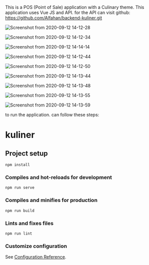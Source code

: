 This is a POS (Point of Sale) application with a Culinary theme.
This application uses Vue JS and API. for the API can visit github:
https://github.com/Alfahan/backend-kuliner.git

![Screenshot from 2020-09-12 14-12-28](https://user-images.githubusercontent.com/49190810/92990005-a67a6400-f502-11ea-8d4c-e304b59d8a5d.png)

![Screenshot from 2020-09-12 14-12-34](https://user-images.githubusercontent.com/49190810/92990009-aa0deb00-f502-11ea-97d9-6530c4b509e5.png)

![Screenshot from 2020-09-12 14-14-14](https://user-images.githubusercontent.com/49190810/92990021-bbef8e00-f502-11ea-9f20-a90e56b2a47c.png)

![Screenshot from 2020-09-12 14-12-44](https://user-images.githubusercontent.com/49190810/92990027-c447c900-f502-11ea-9dec-16907427ef0a.png)

![Screenshot from 2020-09-12 14-12-50](https://user-images.githubusercontent.com/49190810/92990028-c6118c80-f502-11ea-8cae-02096891c815.png)

![Screenshot from 2020-09-12 14-13-44](https://user-images.githubusercontent.com/49190810/92990029-c6118c80-f502-11ea-8a90-af0addf8a922.png)

![Screenshot from 2020-09-12 14-13-48](https://user-images.githubusercontent.com/49190810/92990030-c6aa2300-f502-11ea-879e-387744dc15f9.png)

![Screenshot from 2020-09-12 14-13-55](https://user-images.githubusercontent.com/49190810/92990031-c742b980-f502-11ea-9efc-8ae594c80e1a.png)

![Screenshot from 2020-09-12 14-13-59](https://user-images.githubusercontent.com/49190810/92990032-c7db5000-f502-11ea-88d8-94474230e0f1.png)

to run the application. can follow these steps:

# kuliner

## Project setup
```
npm install
```

### Compiles and hot-reloads for development
```
npm run serve
```

### Compiles and minifies for production
```
npm run build
```

### Lints and fixes files
```
npm run lint
```

### Customize configuration
See [Configuration Reference](https://cli.vuejs.org/config/).
